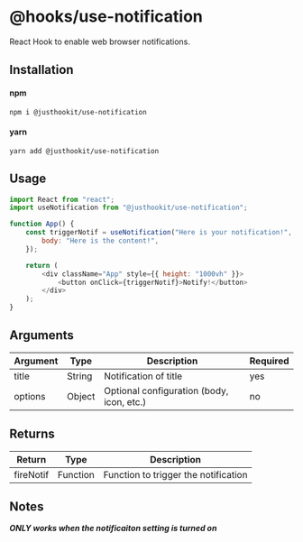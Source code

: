 # @hooks/use-notification
React Hook to enable web browser notifications.

## Installation

#### npm
`npm i @justhookit/use-notification`

#### yarn
`yarn add @justhookit/use-notification`

## Usage
```js
import React from "react";
import useNotification from "@justhookit/use-notification";

function App() {
	const triggerNotif = useNotification("Here is your notification!", {
		body: "Here is the content!",
	});

	return (
		<div className="App" style={{ height: "1000vh" }}>
			<button onClick={triggerNotif}>Notify!</button>
		</div>
	);
}
```

## Arguments
| Argument | Type   | Description              					| Required |
|----------|--------|-------------------------------------------|----------|
| title    | String | Notification of title 					| yes      |
| options  | Object | Optional configuration (body, icon, etc.) | no       |

## Returns
| Return    | Type     | Description                          |
|-----------|----------|--------------------------------------|
| fireNotif | Function | Function to trigger the notification |

## Notes
***ONLY works when the notificaiton setting is turned on***